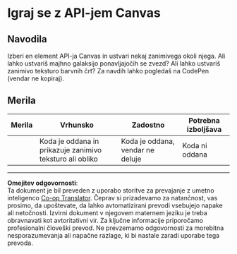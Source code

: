<!--
CO_OP_TRANSLATOR_METADATA:
{
  "original_hash": "ca1cf78a4c60df77ab32a154ec024d7f",
  "translation_date": "2025-08-27T22:32:31+00:00",
  "source_file": "6-space-game/2-drawing-to-canvas/assignment.md",
  "language_code": "sl"
}
-->
# Igraj se z API-jem Canvas

## Navodila

Izberi en element API-ja Canvas in ustvari nekaj zanimivega okoli njega. Ali lahko ustvariš majhno galaksijo ponavljajočih se zvezd? Ali lahko ustvariš zanimivo teksturo barvnih črt? Za navdih lahko pogledaš na CodePen (vendar ne kopiraj).

## Merila

| Merila  | Vrhunsko                                                 | Zadostno                           | Potrebna izboljšava   |
| -------- | --------------------------------------------------------- | ----------------------------------- | --------------------- |
|          | Koda je oddana in prikazuje zanimivo teksturo ali obliko | Koda je oddana, vendar ne deluje   | Koda ni oddana        |

---

**Omejitev odgovornosti**:  
Ta dokument je bil preveden z uporabo storitve za prevajanje z umetno inteligenco [Co-op Translator](https://github.com/Azure/co-op-translator). Čeprav si prizadevamo za natančnost, vas prosimo, da upoštevate, da lahko avtomatizirani prevodi vsebujejo napake ali netočnosti. Izvirni dokument v njegovem maternem jeziku je treba obravnavati kot avtoritativni vir. Za ključne informacije priporočamo profesionalni človeški prevod. Ne prevzemamo odgovornosti za morebitna nesporazumevanja ali napačne razlage, ki bi nastale zaradi uporabe tega prevoda.